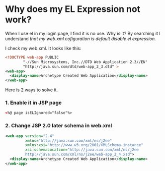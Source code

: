 # Why does my EL Expression not work?
When I use el in my login page, I find it is no use. Why is it? By searching it I understand *that my web.xml cofiguration is default disable el expression.*

I check my web.xml. It looks like this:
```web.xml
<!DOCTYPE web-app PUBLIC
        "-//Sun Microsystems, Inc.//DTD Web Application 2.3//EN"
        "http://java.sun.com/dtd/web-app_2_3.dtd" >
<web-app>
  <display-name>Archetype Created Web Application</display-name>
</web-app>
```
Here is 2 ways to solve it.

### 1. Enable it in JSP page
```web.xml
<%@ page isELIgnored="false"%>
```

### 2. Change JSP 2.0 later schema in web.xml
```web.xml
<web-app version="2.4"
         xmlns="http://java.sun.com/xml/ns/j2ee"
         xmlns:xsi="http://www.w3.org/2001/XMLSchema-instance"
         xsi:schemaLocation="http://java.sun.com/xml/ns/j2ee
	     http://java.sun.com/xml/ns/j2ee/web-app_2_4.xsd">
  <display-name>Archetype Created Web Application</display-name>
</web-app>
```
